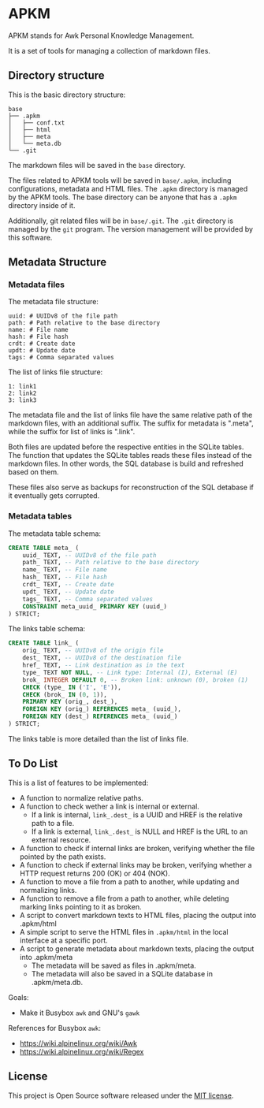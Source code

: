 APKM
======================================================

APKM stands for Awk Personal Knowledge Management.

It is a set of tools for managing a collection of markdown files.

Directory structure
------------------------------------------------------

This is the basic directory structure:

```
base
├── .apkm
│   ├── conf.txt
│   ├── html
│   ├── meta
│   └── meta.db
└── .git
```

The markdown files will be saved in the `base` directory.

The files related to APKM tools will be saved in `base/.apkm`, including configurations, metadata and HTML files. The `.apkm` directory is managed by the APKM tools. The base directory can be anyone that has a `.apkm` directory inside of it.

Additionally, git related files will be in `base/.git`. The `.git` directory is managed by the `git` program. The version management will be provided by this software.

Metadata Structure
------------------------------------------------------

### Metadata files

The metadata file structure:

```
uuid: # UUIDv8 of the file path
path: # Path relative to the base directory
name: # File name
hash: # File hash
crdt: # Create date
updt: # Update date
tags: # Comma separated values
```

The list of links file structure:

```
1: link1
2: link2
3: link3
```

The metadata file and the list of links file have the same relative path of the markdown files, with an additional suffix. The suffix for metadata is ".meta", while the suffix for list of links is ".link".

Both files are updated before the respective entities in the SQLite tables. The function that updates the SQLite tables reads these files instead of the markdown files. In other words, the SQL database is build and refreshed based on them.

These files also serve as backups for reconstruction of the SQL detabase if it eventually gets corrupted.

### Metadata tables

The metadata table schema:

```sql
CREATE TABLE meta_ (
    uuid_ TEXT, -- UUIDv8 of the file path
    path_ TEXT, -- Path relative to the base directory
    name_ TEXT, -- File name
    hash_ TEXT, -- File hash
    crdt_ TEXT, -- Create date
    updt_ TEXT, -- Update date
    tags_ TEXT, -- Comma separated values
    CONSTRAINT meta_uuid_ PRIMARY KEY (uuid_)
) STRICT;
```

The links table schema:

```sql
CREATE TABLE link_ (
    orig_ TEXT, -- UUIDv8 of the origin file
    dest_ TEXT, -- UUIDv8 of the destination file
    href_ TEXT, -- Link destination as in the text
    type_ TEXT NOT NULL, -- Link type: Internal (I), External (E)
    brok_ INTEGER DEFAULT 0, -- Broken link: unknown (0), broken (1)
    CHECK (type_ IN ('I', 'E')),
    CHECK (brok_ IN (0, 1)),
    PRIMARY KEY (orig_, dest_),
    FOREIGN KEY (orig_) REFERENCES meta_ (uuid_),
    FOREIGN KEY (dest_) REFERENCES meta_ (uuid_)
) STRICT;
```

The links table is more detailed than the list of links file.

To Do List
------------------------------------------------------

This is a list of features to be implemented:

* A function to normalize relative paths.
* A function to check wether a link is internal or external.
    - If a link is internal, `link_.dest_` is a UUID and HREF is the relative path to a file.
    - If a link is external, `link_.dest_` is NULL and HREF is the URL to an external resource.
* A function to check if internal links are broken, verifying whether the file pointed by the path exists.
* A function to check if external links may be broken, verifying whether a HTTP request returns 200 (OK) or 404 (NOK).
* A function to move a file from a path to another, while updating and normalizing links.
* A function to remove a file from a path to another, while deleting marking links pointing to it as broken.
* A script to convert markdown texts to HTML files, placing the output into .apkm/html
* A simple script to serve the HTML files in `.apkm/html` in the local interface at a specific port.
* A script to generate metadata about markdown texts, placing the output into .apkm/meta
    - The metadata will be saved as files in .apkm/meta.
    - The metadata will also be saved in a SQLite database in .apkm/meta.db.

Goals:
* Make it Busybox `awk` and GNU's `gawk`

References for Busybox `awk`:

* https://wiki.alpinelinux.org/wiki/Awk
* https://wiki.alpinelinux.org/wiki/Regex

License
------------------------------------------------------

This project is Open Source software released under the [MIT license](https://opensource.org/licenses/MIT).

